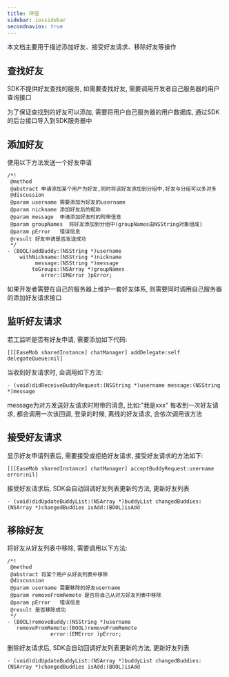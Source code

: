 ```yaml
---
title: 环信
sidebar: iossidebar
secondnavios: true
---
```


本文档主要用于描述添加好友、接受好友请求、移除好友等操作

## 查找好友

SDK不提供好友查找的服务, 如需要查找好友, 需要调用开发者自己服务器的用户查询接口

为了保证查找到的好友可以添加, 需要将用户自己服务器的用户数据库, 通过SDK的后台接口导入到SDK服务器中
	
## 添加好友

使用以下方法发送一个好友申请

	/*!
	 @method
	 @abstract 申请添加某个用户为好友,同时将该好友添加到分组中,好友与分组可以多对多
	 @discussion
	 @param username 需要添加为好友的username
	 @param nickname 添加好友后的昵称
	 @param message  申请添加好友时的附带信息
	 @param groupNames  将好友添加到分组中(groupNames由NSString对象组成)
	 @param pError   错误信息
	 @result 好友申请是否发送成功
	 */
	- (BOOL)addBuddy:(NSString *)username
	    withNickname:(NSString *)nickname
	         message:(NSString *)message
	        toGroups:(NSArray *)groupNames
	           error:(EMError )pError;

如果开发者需要在自己的服务器上维护一套好友体系, 则需要同时调用自己服务器的添加好友请求接口

## 监听好友请求

若工监听是否有好友申请, 需要添加如下代码:

	[[[EaseMob sharedInstance] chatManager] addDelegate:self delegateQueue:nil]
	
当收到好友请求时, 会调用如下方法:

	- (void)didReceiveBuddyRequest:(NSString *)username message:(NSString *)message
	
message为对方发送好友请求时附带的消息, 比如:"我是xxx"
每收到一次好友请求, 都会调用一次该回调, 登录的时候, 离线的好友请求, 会依次调用该方法

## 接受好友请求

显示好友申请列表后, 需要接受或拒绝好友请求, 接受好友请求的方法如下:

	[[[EaseMob sharedInstance] chatManager] acceptBuddyRequest:username error:nil]

接受好友请求后, SDK会自动回调好友列表更新的方法, 更新好友列表

	- (void)didUpdateBuddyList:(NSArray *)buddyList changedBuddies:(NSArray *)changedBuddies isAdd:(BOOL)isAdd

## 移除好友

将好友从好友列表中移除, 需要调用以下方法:
	
	/*!
	 @method
	 @abstract 将某个用户从好友列表中移除
	 @discussion
	 @param username 需要移除的好友username
	 @param removeFromRemote 是否将自己从对方好友列表中移除
	 @param pError   错误信息
	 @result 是否移除成功
	 */
	- (BOOL)removeBuddy:(NSString *)username
	   removeFromRemote:(BOOL)removeFromRemote
	              error:(EMError )pError;

删除好友请求后, SDK会自动回调好友列表更新的方法, 更新好友列表

	- (void)didUpdateBuddyList:(NSArray *)buddyList changedBuddies:(NSArray *)changedBuddies isAdd:(BOOL)isAdd




